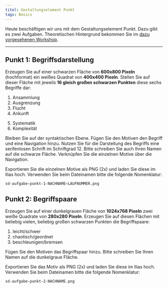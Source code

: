 ```yaml
---
titel: Gestaltungselement Punkt
tags: Basics
---
```


Heute beschäftigen wir uns mit dem Gestaltungselement Punkt. Dazu gibt es zwei Aufgaben. Theoretischen Hintergrund bekommen Sie im [dazu vorgesehenen Workshop](/mi-bachelor-screendesign/lehrveranstaltungen/020-workshop-punkt-linie/).

---

## Punkt 1: Begriffsdarstellung

Erzeugen Sie auf einer schwarzen Fläche von **600x800 Pixeln** (hochformat) ein weißes Quadrat von **400x400 Pixeln**. Stellen Sie auf dieser Fläche mit jeweils **16 gleich großen schwarzen Punkten** diese sechs Begriffe dar:

<!-- Streuung -->
1. Ansammlung
2. Ausgrenzung
3. Flucht
4. Ankunft
<!-- Verdrängung-->
5. Systematik
6. Komplexität
 
Bleiben Sie auf der syntaktischen Ebene. Fügen Sie den Motiven den Begriff und eine Navigation hinzu. Nutzen Sie für die Darstellung des Begriffs eine serifenlosen Schrift im Schriftgrad 12. Bitte schreiben Sie auch Ihren Namen auf die schwarze Fläche. Verknüpfen Sie die einzelnen Motive über die Navigation.

Exportieren Sie die einzelnen Motive als PNG (2x) und laden Sie diese im Ilias hoch. Verwenden Sie beim Dateinamen bitte die folgende Nomenklatur: 

```sd-aufgabe-punkt-1-NACHNAME–LAUFNUMMER.png```

## Punkt 2: Begriffspaare

<!--
Erzeugen Sie auf einer dunkelgrauen Fläche von **1024x768 Pixeln** vier weiße Quadrate von **280x280 Pixeln**. Stellen Sie auf diesen Flächen mit beliebig vielen, beliebig großen schwarzen Punkten die Begriffe:
 - Frühling
 - Sommer
 - Herbst
 - Winter

Bitte schreiben Sie Ihren Namen und den Titel „Die vier Jahreszeiten“ auf die dunkelgraue Fläche.--> 

Erzeugen Sie auf einer dunkelgrauen Fläche von **1024x768 Pixeln** zwei weiße Quadrate von **280x280 Pixeln**. Erzeugen Sie auf diesen Flächen mit beliebig vielen, beliebig großen schwarzen Punkten die Begriffspaare: 
1. leicht/schwer
2. chaotisch/geordnet
3. beschleunigen/bremsen 

Fügen Sie den Motiven das Begriffspaar hinzu. Bitte schreiben Sie Ihren Namen auf die dunkelgraue Fläche.

Exportieren Sie das Motiv als PNG (2x) und laden Sie diese im Ilias hoch. Verwenden Sie beim Dateinamen bitte die folgende Nomenklatur: 

```sd-aufgabe-punkt-2-NACHNAME.png```